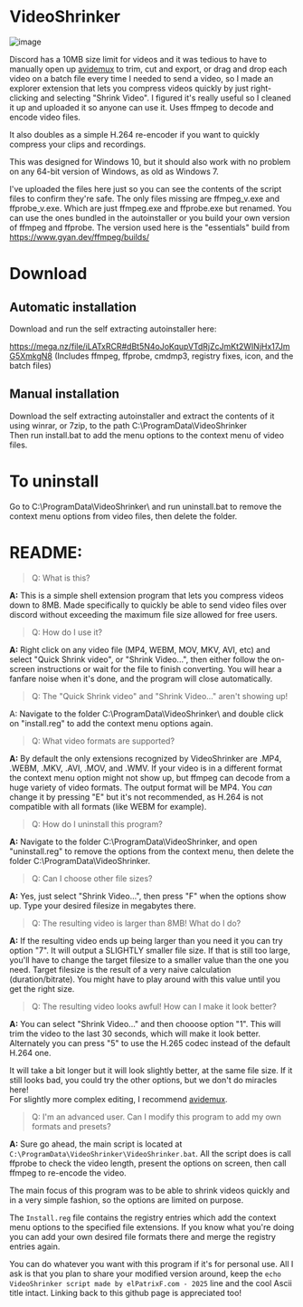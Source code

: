 # VideoShrinker
![image](https://github.com/user-attachments/assets/b986af36-6588-44c1-ae7b-9f1a0f940246)

Discord has a 10MB size limit for videos and it was tedious to have to manually open up [avidemux](https://avidemux.sourceforge.net/) to trim, cut and export, or drag and drop each video on a batch file every time I needed to send a video, so I made an explorer extension that lets you compress videos quickly by just right-clicking and selecting "Shrink Video". I figured it's really useful so I cleaned it up and uploaded it so anyone can use it. Uses ffmpeg to decode and encode video files.

It also doubles as a simple H.264 re-encoder if you want to quickly compress your clips and recordings.

This was designed for Windows 10, but it should also work with no problem on any 64-bit version of Windows, as old as Windows 7.

I've uploaded the files here just so you can see the contents of the script files to confirm they're safe.
The only files missing are ffmpeg_v.exe and ffprobe_v.exe. Which are just ffmpeg.exe and ffprobe.exe but renamed.
You can use the ones bundled in the autoinstaller or you build your own version of ffmpeg and ffprobe.
The version used here is the "essentials" build from https://www.gyan.dev/ffmpeg/builds/

# Download
## Automatic installation
Download and run the self extracting autoinstaller here:

https://mega.nz/file/iLATxRCR#dBt5N4oJoKqupVTdRjZcJmKt2WINjHx17JmG5XmkgN8
(Includes ffmpeg, ffprobe, cmdmp3, registry fixes, icon, and the batch files)

## Manual installation
Download the self extracting autoinstaller and extract the contents of it using winrar, or 7zip, to the path C:\ProgramData\VideoShrinker\
Then run install.bat to add the menu options to the context menu of video files.

# To uninstall
Go to C:\ProgramData\VideoShrinker\ and run uninstall.bat to remove the context menu options from video files, then delete the folder.

# README:
> Q: What is this?

**A:** This is a simple shell extension program that lets you compress videos down to 8MB.
   Made specifically to quickly be able to send video files over discord without exceeding
   the maximum file size allowed for free users.
   
> Q: How do I use it?

**A:** Right click on any video file (MP4, WEBM, MOV, MKV, AVI, etc) and select 
   "Quick Shrink video", or "Shrink Video...", then either follow the on-screen instructions
   or wait for the file to finish converting. You will hear a fanfare noise when it's done, and
   the program will close automatically.
      
> Q: The "Quick Shrink video" and "Shrink Video..." aren't showing up!

A: Navigate to the folder C:\ProgramData\VideoShrinker\ and double click on "install.reg" to
   add the context menu options again.

> Q: What video formats are supported?

**A:** By default the only extensions recognized by VideoShrinker are .MP4, .WEBM, .MKV, .AVI, .MOV, and .WMV.
   If your video is in a different format the context menu option might not show up, but ffmpeg can decode from 
   a huge variety of video formats. The output format will be MP4. You *can* change it by pressing "E" but it's
   not recommended, as H.264 is not compatible with all formats (like WEBM for example).
   
> Q: How do I uninstall this program?

**A:** Navigate to the folder C:\ProgramData\VideoShrinker\, and open "uninstall.reg" to remove the
   options from the context menu, then delete the folder C:\ProgramData\VideoShrinker\.
   
> Q: Can I choose other file sizes?

**A:** Yes, just select "Shrink Video...", then press "F" when the options show up.
   Type your desired filesize in megabytes there.

> Q: The resulting video is larger than 8MB! What do I do?

**A:** If the resulting video ends up being larger than you need it you can try option "7".
   It will output a SLIGHTLY smaller file size. If that is still too large, you'll have to 
   change the target filesize to a smaller value than the one you need.
   Target filesize is the result of a very naive calculation (duration/bitrate).
   You might have to play around with this value until you get the right size.

> Q: The resulting video looks awful! How can I make it look better?

**A:** You can select "Shrink Video..." and then chooose option "1".
   This will trim the video to the last 30 seconds, which will make it look better.
   Alternately you can press "5" to use the H.265 codec instead of the default H.264 one.
   
   It will take a bit longer but it will look slightly better, at the same file size.
   If it still looks bad, you could try the other options, but we don't do miracles here!   
   For slightly more complex editing, I recommend [avidemux](https://avidemux.sourceforge.net/).

> Q: I'm an advanced user. Can I modify this program to add my own formats and presets?

**A:** Sure go ahead, the main script is located at `C:\ProgramData\VideoShrinker\VideoShrinker.bat`.
All the script does is call ffprobe to check the video length, present the options on screen, then call ffmpeg to re-encode the video.

The main focus of this program was to be able to shrink videos quickly and in a very simple fashion, so the options are limited on purpose.

The `Install.reg` file contains the registry entries which add the context menu options to the specified file extensions. If you know what you're doing you can add your own desired file formats there and merge the registry entries again.

You can do whatever you want with this program if it's for personal use. All I ask is that you plan to share your modified version around, keep the `echo VideoShrinker script made by elPatrixF.com - 2025` line and the cool Ascii title intact.
Linking back to this github page is appreciated too!
